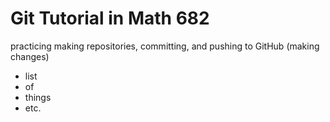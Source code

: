 # Git Tutorial in Math 682
practicing making repositories, committing, and pushing to GitHub (making changes)

- list
- of
- things
- etc.

